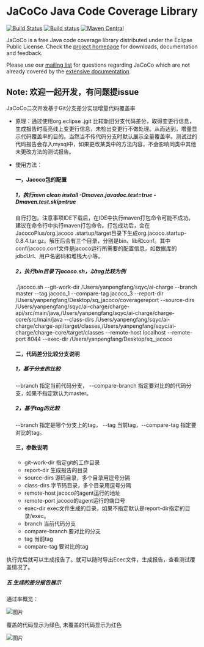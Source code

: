 JaCoCo Java Code Coverage Library
=================================

[![Build Status](https://travis-ci.org/jacoco/jacoco.svg?branch=master)](https://travis-ci.org/jacoco/jacoco)
[![Build status](https://ci.appveyor.com/api/projects/status/g28egytv4tb898d7/branch/master?svg=true)](https://ci.appveyor.com/project/JaCoCo/jacoco/branch/master)
[![Maven Central](https://img.shields.io/maven-central/v/org.jacoco/jacoco.svg)](http://search.maven.org/#search|ga|1|g%3Aorg.jacoco)

JaCoCo is a free Java code coverage library distributed under the Eclipse Public
License. Check the [project homepage](http://www.jacoco.org/jacoco)
for downloads, documentation and feedback.

Please use our [mailing list](https://groups.google.com/forum/?fromgroups=#!forum/jacoco)
for questions regarding JaCoCo which are not already covered by the
[extensive documentation](http://www.jacoco.org/jacoco/trunk/doc/).

Note: 欢迎一起开发，有问题提issue
-------------------------------------------------------------------------

JaCoCo二次开发基于Git分支差分实现增量代码覆盖率

- 原理：通过使用org.eclipse
.jgit
比较新旧分支代码差分，取得变更行信息，生成报告时高亮线上变更行信息，未检出变更行不做处理。从而达到，增量显示代码覆盖率的目的。当然当不传代码分支时默认展示全量覆盖率。测试过的代码报告会存入mysql中，如果更改某类中的方法内容，不会影响同类中其他未更改方法的测试报告。

- 使用方法：

  #### 一，Jacoco包的配置

  ##### 1，执行mvn clean install -Dmaven.javadoc.test=true -Dmaven.test.skip=true
  自行打包。注意事项IDE下载后，在IDE中执行maven打包命令可能不成功。建议在命令行中执行maven打包命令。打包成功后，会在 JacocoPlus/org.jacoco
  .startup/target目录下生成org.jacoco.startup-0.8.4.tar.gz。解压后会有三个目录，分别是bin、lib和conf。其中conf/jacoco.conf文件是jacoco运行所需要的配置信息，如数据库的jdbcUrl、用户名密码和堆栈大小等。
  
  ##### 2，执行bin目录下jacoco.sh，以tag比较为例
   ./jacoco.sh --git-work-dir /Users/yanpengfang/sqyc/ai-charge --branch master --tag jacoco_1 
   --compare-tag jacoco_3 --report-dir /Users/yanpengfang/Desktop/sq_jacoco/coveragereport --source-dirs /Users/yanpengfang/sqyc/ai-charge/charge-api/src/main/java,/Users/yanpengfang/sqyc/ai-charge/charge-core/src/main/java --class-dirs /Users/yanpengfang/sqyc/ai-charge/charge-api/target/classes,/Users/yanpengfang/sqyc/ai-charge/charge-core/target/classes --remote-host localhost --remote-port 8044 --exec-dir /Users/yanpengfang/Desktop/sq_jacoco

  ####  二，代码差分比较分支说明
   ##### 1，基于分支的比较
   --branch 指定当前代码分支， --compare-branch 指定要对比的的代码分支，如果不指定默认为master。
   ##### 2，基于tag的比较
   --branch 指定是哪个分支上的tag， --tag 当前tag，--compare-tag 指定要对比的tag。
  #### 三，参数说明
  * git-work-dir 指定git的工作目录
  * report-dir 生成报告的目录
  * source-dirs 源码目录，多个目录用逗号分隔
  * class-dirs 字节码目录，多个目录用逗号分隔
  * remote-host jacoco的agent运行的地址
  * remote-port jacoco的agent运行的端口号
  * exec-dir exec文件生成的目录，如果不指定默认是report-dir指定的目录/exec。
  * branch 当前代码分支
  * compare-branch 要对比的分支
  * tag 当前tag
  * compare-tag 要对比的tag

执行完后就可以生成报告了。就可以随时导出Ecec文件，生成报告，查看测试覆盖情况了。

##### 五 生成的差分报告展示

通过率概览：

![图片](https://inside-git.01zhuanche.com/component/sq-jacoco/blob/master/report1.png)

覆盖的代码显示为绿色, 未覆盖的代码显示为红色

![图片](https://inside-git.01zhuanche.com/component/sq-jacoco/blob/master/report2.png)
